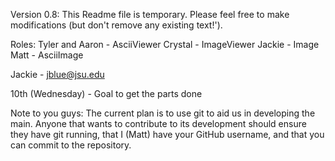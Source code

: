 Version 0.8: This Readme file is temporary. Please feel free to make
modifications (but don't remove any existing text!').

Roles:
Tyler and Aaron - AsciiViewer
Crystal - ImageViewer
Jackie - Image
Matt - AsciiImage

Jackie - jblue@jsu.edu

10th (Wednesday) - Goal to get the parts done


Note to you guys: The current plan is to use git to aid us in
developing the main. Anyone that wants to contribute to its development
should ensure they have git running, that I (Matt) have your GitHub
username, and that you can commit to the repository.
